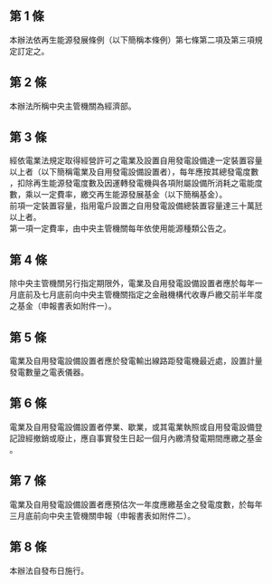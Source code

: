 第 1 條
-------
本辦法依再生能源發展條例（以下簡稱本條例）第七條第二項及第三項規  
定訂定之。

第 2 條
-------
本辦法所稱中央主管機關為經濟部。

第 3 條
-------
經依電業法規定取得經營許可之電業及設置自用發電設備達一定裝置容量  
以上者（以下簡稱電業及自用發電設備設置者），每年應按其總發電度數  
，扣除再生能源發電度數及因運轉發電機與各項附屬設備所消耗之電能度  
數，乘以一定費率，繳交再生能源發展基金（以下簡稱基金）。  
前項一定裝置容量，指用電戶設置之自用發電設備總裝置容量達三十萬瓩  
以上者。  
第一項一定費率，由中央主管機關每年依使用能源種類公告之。

第 4 條
-------
除中央主管機關另行指定期限外，電業及自用發電設備設置者應於每年一  
月底前及七月底前向中央主管機關指定之金融機構代收專戶繳交前半年度  
之基金（申報書表如附件一）。

第 5 條
-------
電業及自用發電設備設置者應於發電輸出線路距發電機最近處，設置計量  
發電數量之電表儀器。

第 6 條
-------
電業及自用發電設備設置者停業、歇業，或其電業執照或自用發電設備登  
記證經撤銷或廢止，應自事實發生日起一個月內繳清發電期間應繳之基金  
。

第 7 條
-------
電業及自用發電設備設置者應預估次一年度應繳基金之發電度數，於每年  
三月底前向中央主管機關申報（申報書表如附件二）。

第 8 條
-------
本辦法自發布日施行。

